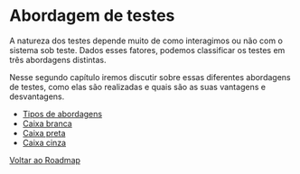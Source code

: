# Abordagem de testes

A natureza dos testes depende muito de como interagimos ou não com o sistema sob teste. Dados esses fatores, podemos classificar os testes em três abordagens distintas.

Nesse segundo capítulo iremos discutir sobre essas diferentes abordagens de testes, como elas são realizadas e quais são as suas vantagens e desvantagens.

- [Tipos de abordagens](../docs/01-abordagens/00-intro.md)
- [Caixa branca](../docs/01-abordagens/01-caixa-branca.md)
- [Caixa preta](../docs/01-abordagens/02-caixa-preta.md)
- [Caixa cinza](../docs/01-abordagens/03-caixa-cinza.md)

[Voltar ao Roadmap](../README.md)
